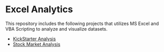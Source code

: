 # Excel Analytics
This repository includes the following projects that utilizes MS Excel and VBA Scripting to analyze and visualize datasets.

* [KickStarter Analysis](https://github.com/pdancel/ExcelAnalytics/tree/master/KickStarter_Analysis) 
* [Stock Market Analysis](https://github.com/pdancel/ExcelAnalytics/tree/master/StockMarketAnalysis_VBAscripting)
